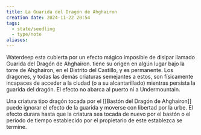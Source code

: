 ```yaml
---
title: La Guarida del Dragón de Ahghairon
creation date: 2024-11-22 20:54
tags:
  - state/seedling
  - type/note
aliases:
---
```


Waterdeep esta cubierta por un efecto mágico imposible de disipar llamado Guarida del Dragón de Ahghairon. tiene su origen en algún lugar bajo la torre de Ahghairon, en el Distrito del Castillo, y es permanente. Los dragones, y todas las demás criaturas semejantes a estos, son físicamente incapaces de acceder a la ciudad (o a su alcantarillado) mientras persista la guarida del dragón. El efecto no abarca al puerto ni a Undermountain.

Una criatura tipo dragón tocada por el [[Bastón del Dragón de Ahghairon]] puede ignorar el efecto de la guarida y moverse con libertad por la urbe. El efecto durara hasta que la criatura sea tocada de nuevo por el bastón o el periodo de tiempo establecido por el propietario de este establezca se termine.

